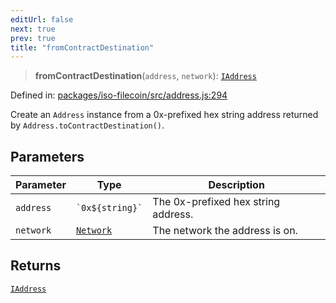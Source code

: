 ```yaml
---
editUrl: false
next: true
prev: true
title: "fromContractDestination"
---
```


> **fromContractDestination**(`address`, `network`): [`IAddress`](/api/iso-filecoin/address/interfaces/iaddress/)

Defined in: [packages/iso-filecoin/src/address.js:294](https://github.com/hugomrdias/filecoin/blob/main/packages/iso-filecoin/src/address.js#L294)

Create an `Address` instance from a 0x-prefixed hex string address returned by `Address.toContractDestination()`.

## Parameters

| Parameter | Type | Description |
| ------ | ------ | ------ |
| `address` | `` `0x${string}` `` | The 0x-prefixed hex string address. |
| `network` | [`Network`](/api/iso-filecoin/types/type-aliases/network/) | The network the address is on. |

## Returns

[`IAddress`](/api/iso-filecoin/address/interfaces/iaddress/)
